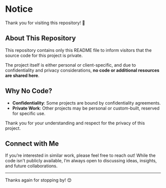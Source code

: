 # Notice

Thank you for visiting this repository! 🙌

## About This Repository

This repository contains only this README file to inform visitors that the source code for this project is private.

The project itself is either personal or client-specific, and due to confidentiality and privacy considerations, **no code or additional resources are shared here**.

## Why No Code?

- **Confidentiality**: Some projects are bound by confidentiality agreements.
- **Private Work**: Other projects may be personal or custom-built, reserved for specific use.

Thank you for your understanding and respect for the privacy of this project.

## Connect with Me

If you’re interested in similar work, please feel free to reach out! While the code isn't publicly available, I’m always open to discussing ideas, insights, and future collaborations.

---

Thanks again for stopping by! 😊
